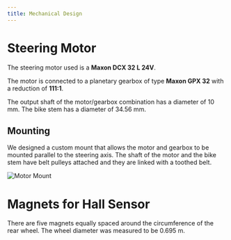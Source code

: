 ```yaml
---
title: Mechanical Design
---
```


# Steering Motor

The steering motor used is a **Maxon DCX 32 L 24V**. 

The motor is connected to a planetary gearbox of type **Maxon GPX 32** with a reduction of **111:1**.

The output shaft of the motor/gearbox combination has a diameter of 10 mm. The bike stem has a diameter of 34.56 mm.


## Mounting

We designed a custom mount that allows the motor and gearbox to be mounted parallel to the steering axis. The shaft of the motor and the bike stem have belt pulleys attached and they are linked with a toothed belt. 

![Motor Mount](https://github.com/bababash/chalmersbike/blob/ca95ca650d8a636f9712292e4da3903c1294229d/wiki/Mechanical_MotorMount.jpg)

# Magnets for Hall Sensor

There are five magnets equally spaced around the circumference of the rear wheel. The wheel diameter was measured to be 0.695 m. 
